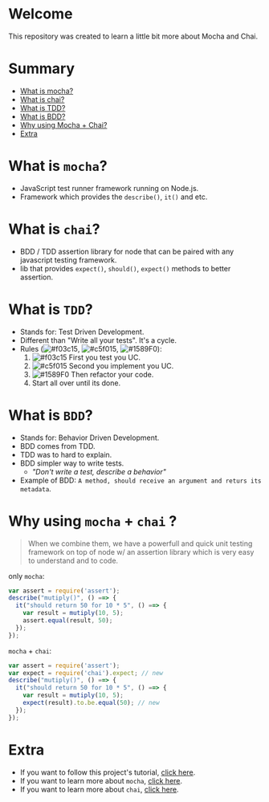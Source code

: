 # Welcome
This repository was created to learn a little bit more about Mocha and Chai.

# Summary
- [What is mocha?](https://github.com/LuisValgoi/mocha-learning#what-is-mocha)
- [What is chai?](https://github.com/LuisValgoi/mocha-learning#what-is-chai)
- [What is TDD?](https://github.com/LuisValgoi/mocha-learning#what-is-tdd)
- [What is BDD?](https://github.com/LuisValgoi/mocha-learning#what-is-bdd)
- [Why using Mocha + Chai?](https://github.com/LuisValgoi/mocha-learning#why-using-mocha-+-chai-)
- [Extra](https://github.com/LuisValgoi/mocha-learning#extra)

# What is `mocha`?
- JavaScript test runner framework running on Node.js.
- Framework which provides the `describe()`, `it()` and etc.

# What is `chai`?
- BDD / TDD assertion library for node that can be paired with any javascript testing framework.
- lib that provides `expect()`, `should()`, `expect()` methods to better assertion.

# What is `TDD`?
- Stands for: Test Driven Development.
- Different than "Write all your tests". It's a cycle.
- Rules (![#f03c15](https://placehold.it/15/f03c15/000000?text=+), ![#c5f015](https://placehold.it/15/c5f015/000000?text=+), ![#1589F0](https://placehold.it/15/1589F0/000000?text=+)): 
    1. ![#f03c15](https://placehold.it/15/f03c15/000000?text=+) First you test you UC.
    2. ![#c5f015](https://placehold.it/15/c5f015/000000?text=+) Second you implement you UC.
    3. ![#1589F0](https://placehold.it/15/1589F0/000000?text=+) Then refactor your code. 
    4. Start all over until its done.

# What is `BDD`?
- Stands for: Behavior Driven Development.
- BDD comes from TDD.
- TDD was to hard to explain.
- BDD simpler way to write tests.
  - _"Don't write a test, describe a behavior"_
- Example of BDD: `A method, should receive an argument and returs its metadata`.

# Why using `mocha` + `chai` ?
> When we combine them, we have a powerfull and quick unit testing framework on top of node w/ an assertion library which is very easy to understand and to code.

only `mocha`:
```javascript
var assert = require('assert');
describe("mutiply()", () ==> {
  it("should return 50 for 10 * 5", () ==> {
    var result = mutiply(10, 5);
    assert.equal(result, 50);
  });
});
```

`mocha` + `chai`:
```javascript
var assert = require('assert');
var expect = require('chai').expect; // new
describe("mutiply()", () ==> {
  it("should return 50 for 10 * 5", () ==> {
    var result = mutiply(10, 5);
    expect(result).to.be.equal(50); // new
  });
});
```
# Extra
- If you want to follow this project's tutorial, [click here](https://github.com/LuisValgoi/mocha-learning/blob/master/TUTORIAL.md).
- If you want to learn more about `mocha`, [click here](https://github.com/LuisValgoi/mocha-learning/blob/master/MOCHA.md).
- If you want to learn more about `chai`, [click here](https://github.com/LuisValgoi/mocha-learning/blob/master/CHAI.md).